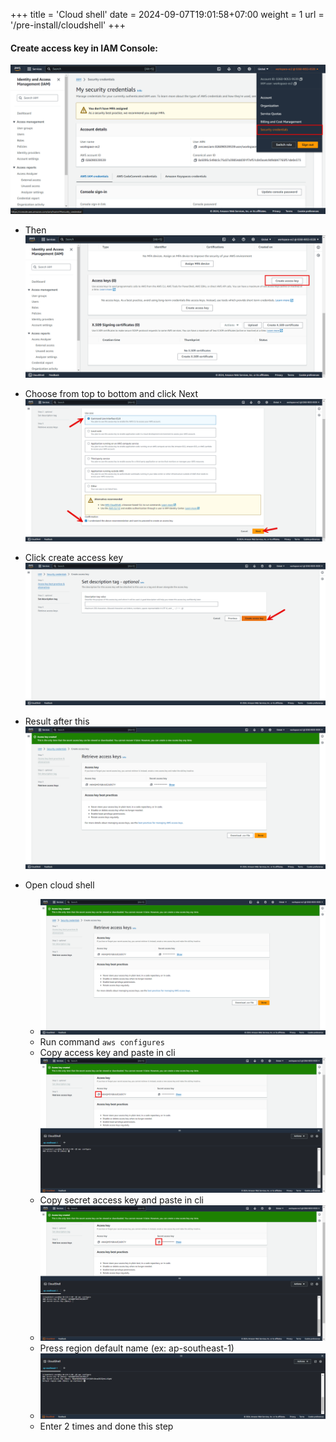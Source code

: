 +++
title = 'Cloud shell'
date = 2024-09-07T19:01:58+07:00
weight = 1
url = '/pre-install/cloudshell'
+++

#### Create access key in IAM Console:
   ![alt text](image.png)
- Then
   ![alt text](image-1.png)

-   Choose from top to bottom and click Next
    ![alt text](image-5.png)
-   Click create access key
    ![alt text](image-6.png)
-   Result after this
    ![alt text](image-9.png)
-   Open cloud shell
    -   ![alt text](image-10.png)
    -   Run command `aws configures`
    -   Copy access key and paste in cli
        ![alt text](image-11.png)
    -   Copy secret access key and paste in cli
    -   ![alt text](image-12.png)
    -   Press region default name (ex: ap-southeast-1)
    -   ![alt text](image-13.png)
    -   Enter 2 times and done this step
